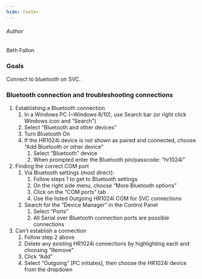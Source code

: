 ```yaml
---
hide: footer
---
```


###### Author
Beth Fallon

### Goals

Connect to bluetooth on SVC.

### Bluetooth connection and troubleshooting connections

1. Establishing a Bluetooth connection
    1. In a Windows PC (~Windows 8/10), use Search bar (or right click Windows icon and “Search”)
    2. Select “Bluetooth and other devices”
    3. Turn Bluetooth On
    4. If the HR1024i device is not shown as paired and connected, choose “Add Bluetooth or other device”
        1. Select “Bluetooth” device
        2. When prompted enter the Bluetooth pin/passcode: “hr1024i”
2. Finding the correct COM port
    1. Via Bluetooth settings (most direct):
        1. Follow steps 1 to get to Bluetooth settings
        2. On the right side menu, choose “More Bluetooth options”
        3. Click on the “COM ports” tab
        4. Use the listed Outgoing HR1024i COM for SVC connections
    2. Search for the “Device Manager” in the Control Panel
        1. Select “Ports”
        2. All Serial over Bluetooth connection ports are possible connections
3.  Can’t establish a connection
    1. Follow step 2 above
    2. Delete any existing HR1024i connections by highlighting each and choosing “Remove”
    3. Click “Add”
    4. Select “Outgoing” [PC initiates], then choose the HR1024i device from the dropdown

